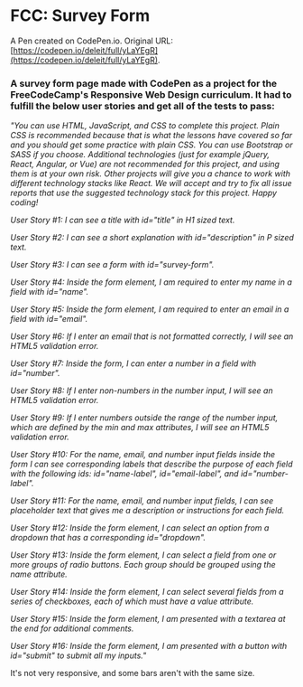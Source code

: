 # FCC: Survey Form

A Pen created on CodePen.io. Original URL: [https://codepen.io/deleit/full/yLaYEgR](https://codepen.io/deleit/full/yLaYEgR).

<h3>A survey form page made with CodePen as a project for the FreeCodeCamp's Responsive Web Design curriculum. It had to fulfill the below user stories and get all of the tests to pass:</h3>

<i>"You can use HTML, JavaScript, and CSS to complete this project. Plain CSS is recommended because that is what the lessons have covered so far and you should get some practice with plain CSS. You can use Bootstrap or SASS if you choose. Additional technologies (just for example jQuery, React, Angular, or Vue) are not recommended for this project, and using them is at your own risk. Other projects will give you a chance to work with different technology stacks like React. We will accept and try to fix all issue reports that use the suggested technology stack for this project. Happy coding!</i>

<i>User Story #1: I can see a title with id="title" in H1 sized text.</i>

<i>User Story #2: I can see a short explanation with id="description" in P sized text.</i>

<i>User Story #3: I can see a form with id="survey-form".</i>

<i>User Story #4: Inside the form element, I am required to enter my name in a field with id="name".</i>

<i>User Story #5: Inside the form element, I am required to enter an email in a field with id="email".</i>

<i>User Story #6: If I enter an email that is not formatted correctly, I will see an HTML5 validation error.</i>

<i>User Story #7: Inside the form, I can enter a number in a field with id="number".</i>

<i>User Story #8: If I enter non-numbers in the number input, I will see an HTML5 validation error.</i>

<i>User Story #9: If I enter numbers outside the range of the number input, which are defined by the min and max attributes, I will see an HTML5 validation error.</i>

<i>User Story #10: For the name, email, and number input fields inside the form I can see corresponding labels that describe the purpose of each field with the following ids: id="name-label", id="email-label", and id="number-label".</i>

<i>User Story #11: For the name, email, and number input fields, I can see placeholder text that gives me a description or instructions for each field.</i>

<i>User Story #12: Inside the form element, I can select an option from a dropdown that has a corresponding id="dropdown".</i>

<i>User Story #13: Inside the form element, I can select a field from one or more groups of radio buttons. Each group should be grouped using the name attribute.</i>

<i>User Story #14: Inside the form element, I can select several fields from a series of checkboxes, each of which must have a value attribute.</i>

<i>User Story #15: Inside the form element, I am presented with a textarea at the end for additional comments.</i>

<i>User Story #16: Inside the form element, I am presented with a button with id="submit" to submit all my inputs."</i>

It's not very responsive, and some bars aren't with the same size.
